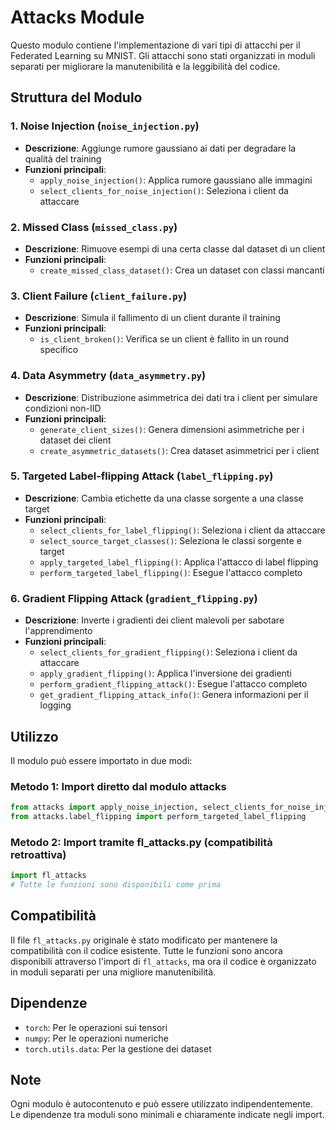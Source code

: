 # Attacks Module

Questo modulo contiene l'implementazione di vari tipi di attacchi per il Federated Learning su MNIST. Gli attacchi sono stati organizzati in moduli separati per migliorare la manutenibilità e la leggibilità del codice.

## Struttura del Modulo

### 1. Noise Injection (`noise_injection.py`)
- **Descrizione**: Aggiunge rumore gaussiano ai dati per degradare la qualità del training
- **Funzioni principali**:
  - `apply_noise_injection()`: Applica rumore gaussiano alle immagini
  - `select_clients_for_noise_injection()`: Seleziona i client da attaccare

### 2. Missed Class (`missed_class.py`)
- **Descrizione**: Rimuove esempi di una certa classe dal dataset di un client
- **Funzioni principali**:
  - `create_missed_class_dataset()`: Crea un dataset con classi mancanti

### 3. Client Failure (`client_failure.py`)
- **Descrizione**: Simula il fallimento di un client durante il training
- **Funzioni principali**:
  - `is_client_broken()`: Verifica se un client è fallito in un round specifico

### 4. Data Asymmetry (`data_asymmetry.py`)
- **Descrizione**: Distribuzione asimmetrica dei dati tra i client per simulare condizioni non-IID
- **Funzioni principali**:
  - `generate_client_sizes()`: Genera dimensioni asimmetriche per i dataset dei client
  - `create_asymmetric_datasets()`: Crea dataset asimmetrici per i client

### 5. Targeted Label-flipping Attack (`label_flipping.py`)
- **Descrizione**: Cambia etichette da una classe sorgente a una classe target
- **Funzioni principali**:
  - `select_clients_for_label_flipping()`: Seleziona i client da attaccare
  - `select_source_target_classes()`: Seleziona le classi sorgente e target
  - `apply_targeted_label_flipping()`: Applica l'attacco di label flipping
  - `perform_targeted_label_flipping()`: Esegue l'attacco completo

### 6. Gradient Flipping Attack (`gradient_flipping.py`)
- **Descrizione**: Inverte i gradienti dei client malevoli per sabotare l'apprendimento
- **Funzioni principali**:
  - `select_clients_for_gradient_flipping()`: Seleziona i client da attaccare
  - `apply_gradient_flipping()`: Applica l'inversione dei gradienti
  - `perform_gradient_flipping_attack()`: Esegue l'attacco completo
  - `get_gradient_flipping_attack_info()`: Genera informazioni per il logging

## Utilizzo

Il modulo può essere importato in due modi:

### Metodo 1: Import diretto dal modulo attacks
```python
from attacks import apply_noise_injection, select_clients_for_noise_injection
from attacks.label_flipping import perform_targeted_label_flipping
```

### Metodo 2: Import tramite fl_attacks.py (compatibilità retroattiva)
```python
import fl_attacks
# Tutte le funzioni sono disponibili come prima
```

## Compatibilità

Il file `fl_attacks.py` originale è stato modificato per mantenere la compatibilità con il codice esistente. Tutte le funzioni sono ancora disponibili attraverso l'import di `fl_attacks`, ma ora il codice è organizzato in moduli separati per una migliore manutenibilità.

## Dipendenze

- `torch`: Per le operazioni sui tensori
- `numpy`: Per le operazioni numeriche
- `torch.utils.data`: Per la gestione dei dataset

## Note

Ogni modulo è autocontenuto e può essere utilizzato indipendentemente. Le dipendenze tra moduli sono minimali e chiaramente indicate negli import.
